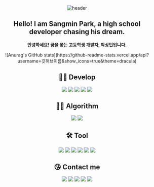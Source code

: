<div align='center'>
  <img src="https://capsule-render.vercel.app/api?type=waving&color=auto&height=200&section=header&text=Front-End%20Developer&fontSize=50&animation=fadeIn&fontAlignY=40&desc=qtaghdi" alt="header">
  <div>
    <h2>Hello! I am Sangmin Park, a high school developer chasing his dream.</h2>
    <p style="font-weight: 700;">안녕하세요! 꿈을 쫓는 고등학생 개발자, 박상민입니다.</p>
  </div>
  ![Anurag's GitHub stats](https://github-readme-stats.vercel.app/api?username=깃허브이름&show_icons=true&theme=dracula)
  <div>
    <div>
      <h2>🧑‍💻 Develop</h2>
      <img src="https://img.shields.io/badge/HTML-E34F26?style=for-the-badge&logo=HTML5&logoColor=white">
      <img src="https://img.shields.io/badge/CSS-1572B6?style=for-the-badge&logo=CSS3&logoColor=white">
      <img src="https://img.shields.io/badge/JavaScript-F7DF1E?style=for-the-badge&logo=JavaScript&logoColor=white">
      <img src="https://img.shields.io/badge/React-61DAFB?style=for-the-badge&logo=React&logoColor=white">
      <img src="https://img.shields.io/badge/Node.js-339933?style=for-the-badge&logo=Node.js&logoColor=white">
    </div>
    <div>
      <h2>😵‍💫 Algorithm</h2>
      <img src="https://img.shields.io/badge/Python-3776AB?style=for-the-badge&logo=Python&logoColor=white">
      <img src="https://img.shields.io/badge/Java-FF8C00?style=for-the-badge&logo=Java&logoColor=white">
    </div>
    <div>
      <h2>🛠️ Tool</h2>
      <img src="https://img.shields.io/badge/Github-181717?style=for-the-badge&logo=Github&logoColor=white">
      <img src="https://img.shields.io/badge/Figma-F24E1E?style=for-the-badge&logo=Figma&logoColor=white">
      <img src="https://img.shields.io/badge/VSC-007ACC?style=for-the-badge&logo=VisualStudioCode&logoColor=white">
      <img src="https://img.shields.io/badge/IJ-000000?style=for-the-badge&logo=intellijidea&logoColor=white">
      <img src="https://img.shields.io/badge/Slack-4A154B?style=for-the-badge&logo=Slack&logoColor=white">
      <img src="https://img.shields.io/badge/Discord-5865F2?style=for-the-badge&logo=Discord&logoColor=white">
    </div>
    <div>
      <h2>😘 Contact me</h2>
      <a href="http://dgswhs.kr/" target="_blank"><img src="https://img.shields.io/badge/DGSW-blue?style=for-the-badge&logo=DGSW&logoColor=white"></a>
      <a href="https://url.kr/a27oui" target="_blank"><img src="https://img.shields.io/badge/Notion-black?style=for-the-badge&logo=Notion&logoColor=white"></a>
      <a href="https://url.kr/pdk9vf" target="_blank"><img src="https://img.shields.io/badge/Instagram-E4405F?style=for-the-badge&logo=Instagram&logoColor=white"></a>
      <a href="https://url.kr/a27oui" target="_blank"><img src="https://img.shields.io/badge/Notion-black?style=for-the-badge&logo=Notion&logoColor=white"></a>
      <img src="https://img.shields.io/badge/a01071397193@gmail.com-EA4335?style=for-the-badge&logo=Gmail&logoColor=white">
    </div>
  </div>
</div>
